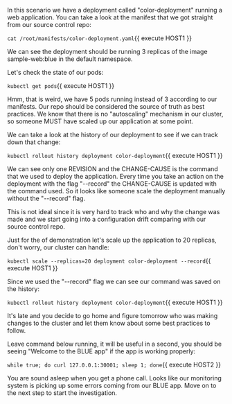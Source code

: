 In this scenario we have a deployment called "color-deployment" running a web application. You can take a look at the manifest that we got straight from our source control repo:

`cat /root/manifests/color-deployment.yaml`{{ execute HOST1 }}

We can see the deployment should be running 3 replicas of the image sample-web:blue in the default namespace.

Let's check the state of our pods:

`kubectl get pods`{{ execute HOST1 }}

Hmm, that is weird, we have 5 pods running instead of 3 according to our manifests. Our repo should be considered the source of truth as best practices. We know that there is no "autoscaling" mechanism in our cluster, so someone MUST have scaled up our application at some point.

We can take a look at the history of our deployment to see if we can track down that change:

`kubectl rollout history deployment color-deployment`{{ execute HOST1 }}

We can see only one REVISION and the CHANGE-CAUSE is the command that we used to deploy the application. Every time you take an action on the deployment with the flag "--record"  the CHANGE-CAUSE is updated with the command used. So it looks like someone scale the deployment manually without the "--record" flag.

This is not ideal since it is very hard to track who and why the change was made and we start going into a configuration drift comparing with our source control repo.

Just for the of demonstration let's scale up the application to 20 replicas, don't worry, our cluster can handle:

`kubectl scale --replicas=20 deployment color-deployment --record`{{ execute HOST1 }}

Since we used the "--record" flag we can see our command was saved on the history:

`kubectl rollout history deployment color-deployment`{{ execute HOST1 }}

It's late and you decide to go home and figure tomorrow who was making changes to the cluster and let them know about some best practices to follow.

Leave command below running, it will be useful in a second, you should be seeing "Welcome to the BLUE app" if the app is working properly:

`while true; do curl 127.0.0.1:30001; sleep 1; done`{{ execute HOST2 }}

You are sound asleep when you get a phone call. Looks like our monitoring system is picking up some errors coming from our BLUE app. Move on to the next step to start the investigation.
